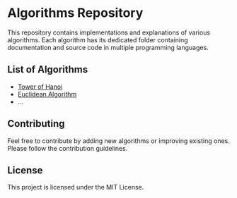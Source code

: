 # Algorithms Repository

This repository contains implementations and explanations of various algorithms. Each algorithm has its dedicated folder containing documentation and source code in multiple programming languages.

## List of Algorithms

- [Tower of Hanoi](./Tower_of_Hanoi/TowerOfHanoi.md)
- [Euclidean Algorithm](./Euclidean_Algorithm/EuclideanAlgorithm.md)
- ...

## Contributing

Feel free to contribute by adding new algorithms or improving existing ones. Please follow the contribution guidelines.

## License

This project is licensed under the MIT License.